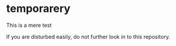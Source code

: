 # temporarery
This is a mere test

If you are disturbed easily, do not further look in to this repository.

